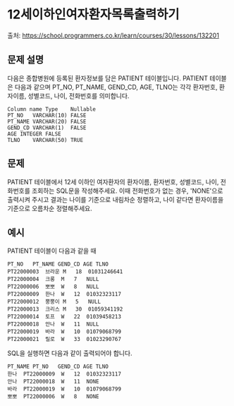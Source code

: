 # 12세이하인여자환자목록출력하기

출처: https://school.programmers.co.kr/learn/courses/30/lessons/132201

## 문제 설명

다음은 종합병원에 등록된 환자정보를 담은 PATIENT 테이블입니다. PATIENT 테이블은 다음과 같으며 PT_NO, PT_NAME, GEND_CD, AGE, TLNO는 각각 환자번호, 환자이름, 성별코드, 나이, 전화번호를 의미합니다.

```
Column name	Type	Nullable
PT_NO	VARCHAR(10)	FALSE
PT_NAME	VARCHAR(20)	FALSE
GEND_CD	VARCHAR(1)	FALSE
AGE	INTEGER	FALSE
TLNO	VARCHAR(50)	TRUE
```

## 문제

PATIENT 테이블에서 12세 이하인 여자환자의 환자이름, 환자번호, 성별코드, 나이, 전화번호를 조회하는 SQL문을 작성해주세요. 이때 전화번호가 없는 경우, 'NONE'으로 출력시켜 주시고 결과는 나이를 기준으로 내림차순 정렬하고, 나이 같다면 환자이름을 기준으로 오름차순 정렬해주세요.

## 예시

PATIENT 테이블이 다음과 같을 때

```
PT_NO	PT_NAME	GEND_CD	AGE	TLNO
PT22000003	브라운	M	18	01031246641
PT22000004	크롱	M	7	NULL
PT22000006	뽀뽀	W	8	NULL
PT22000009	한나	W	12	01032323117
PT22000012	뿡뿡이	M	5	NULL
PT22000013	크리스	M	30	01059341192
PT22000014	토프	W	22	01039458213
PT22000018	안나	W	11	NULL
PT22000019	바라	W	10	01079068799
PT22000021	릴로	W	33	01023290767
```

SQL을 실행하면 다음과 같이 출력되어야 합니다.

```
PT_NAME	PT_NO	GEND_CD	AGE	TLNO
한나	PT22000009	W	12	01032323117
안나	PT22000018	W	11	NONE
바라	PT22000019	W	10	01079068799
뽀뽀	PT22000006	W	8	NONE
```
